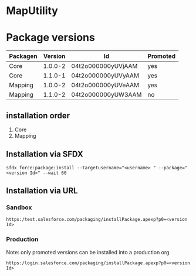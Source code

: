 # MapUtility
# Package versions
| Packagen | Version | Id| Promoted |
| --- | --- | --- | --- |
| Core | 1.0.0-2 | 04t2o000000yUVjAAM |yes |
| Core | 1.1.0-1 | 04t2o000000yUVyAAM |yes |
| Mapping | 1.0.0-2 | 04t2o000000yUVeAAM |yes| 
| Mapping | 1.1.0-2 | 04t2o000000yUW3AAM |no |

## installation order
 1. Core
 1. Mapping

## Installation via SFDX

    sfdx force:package:install --targetusername="<username> " --package="<version Id>" --wait 60

## Installation via URL

### Sandbox 

    https:/test.salesforce.com/packaging/installPackage.apexp?p0=<version Id>
    
### Production 

Note: only promoted versions can be installed into a production org

    https:/login.salesforce.com/packaging/installPackage.apexp?p0=<version Id>

